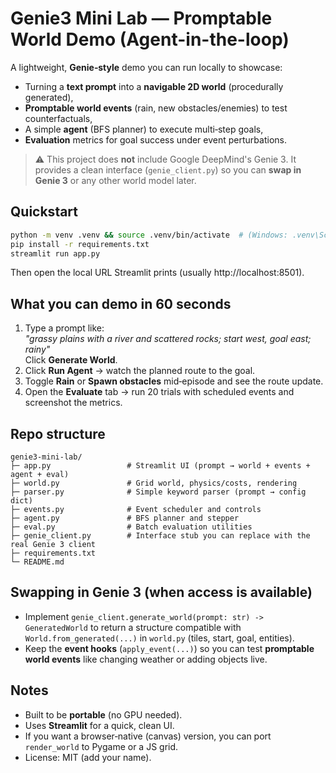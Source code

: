 
# Genie3 Mini Lab — Promptable World Demo (Agent-in-the-loop)

A lightweight, **Genie‑style** demo you can run locally to showcase:
- Turning a **text prompt** into a **navigable 2D world** (procedurally generated),
- **Promptable world events** (rain, new obstacles/enemies) to test counterfactuals,
- A simple **agent** (BFS planner) to execute multi‑step goals,
- **Evaluation** metrics for goal success under event perturbations.

> ⚠️ This project does **not** include Google DeepMind's Genie 3. It provides a clean
> interface (`genie_client.py`) so you can **swap in Genie 3** or any other world model
> later.

## Quickstart

```bash
python -m venv .venv && source .venv/bin/activate  # (Windows: .venv\Scripts\activate)
pip install -r requirements.txt
streamlit run app.py
```

Then open the local URL Streamlit prints (usually http://localhost:8501).

## What you can demo in 60 seconds

1. Type a prompt like:  
   _"grassy plains with a river and scattered rocks; start west, goal east; rainy"_  
   Click **Generate World**.
2. Click **Run Agent** → watch the planned route to the goal.
3. Toggle **Rain** or **Spawn obstacles** mid‑episode and see the route update.
4. Open the **Evaluate** tab → run 20 trials with scheduled events and screenshot the metrics.

## Repo structure

```
genie3-mini-lab/
├─ app.py                 # Streamlit UI (prompt → world + events + agent + eval)
├─ world.py               # Grid world, physics/costs, rendering
├─ parser.py              # Simple keyword parser (prompt → config dict)
├─ events.py              # Event scheduler and controls
├─ agent.py               # BFS planner and stepper
├─ eval.py                # Batch evaluation utilities
├─ genie_client.py        # Interface stub you can replace with the real Genie 3 client
├─ requirements.txt
└─ README.md
```

## Swapping in Genie 3 (when access is available)

- Implement `genie_client.generate_world(prompt: str) -> GeneratedWorld` to return a structure
  compatible with `World.from_generated(...)` in `world.py` (tiles, start, goal, entities).
- Keep the **event hooks** (`apply_event(...)`) so you can test **promptable world events** like
  changing weather or adding objects live.

## Notes

- Built to be **portable** (no GPU needed).
- Uses **Streamlit** for a quick, clean UI.
- If you want a browser‑native (canvas) version, you can port `render_world` to Pygame or a JS grid.
- License: MIT (add your name).
